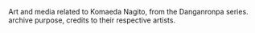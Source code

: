 Art and media related to Komaeda Nagito, from the Danganronpa series. archive purpose, credits to their respective artists.
